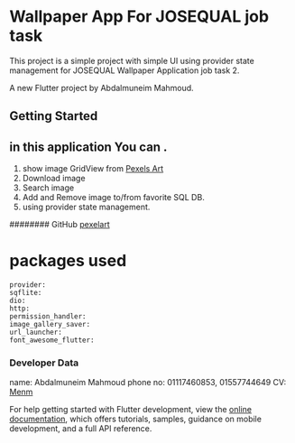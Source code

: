 # Wallpaper App For JOSEQUAL job task

This project is a simple project with simple UI using provider state management for JOSEQUAL Wallpaper Application job task 2.

A new Flutter project by Abdalmuneim Mahmoud.

## Getting Started

## in this application You can .

1. show image GridView from [Pexels Art](https://www.pexels.com/api/)
2. Download image
4. Search image   
3. Add and Remove image to/from favorite SQL DB.
4. using provider state management. 

######## GitHub [pexelart](https://github.com/abdalmuneim/PexelsArtApp)

# packages used

    provider:
    sqflite:
    dio:
    http:
    permission_handler:
    image_gallery_saver:
    url_launcher:
    font_awesome_flutter:

### Developer Data

  name: Abdalmuneim Mahmoud 
  phone no: 01117460853, 01557744649
  CV: [Menm](https://drive.google.com/file/d/1qEJamZTd3EYZCGO_okDV1G4BzBe96Y9a/view?usp=sharing) 

For help getting started with Flutter development, view the
[online documentation](https://docs.flutter.dev/), which offers tutorials, samples, guidance on
mobile development, and a full API reference.
